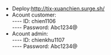 - Deploy:http://tix-xuanchien.surge.sh/
- Acount customer:  
   ---- ID: chien1106  
   ---- Password: Abc1234@
- Acount admin:  
  ---- ID: chienkhu1107  
   ---- Password: Abc1234@
